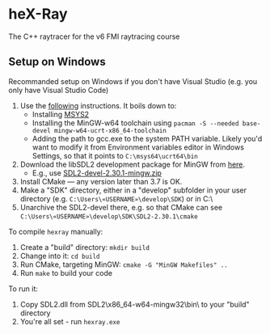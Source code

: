 # heX-Ray
The C++ raytracer for the v6 FMI raytracing course

## Setup on Windows

Recommanded setup on Windows if you don't have Visual Studio (e.g. you only have Visual Studio Code)

1. Use the [following](https://code.visualstudio.com/docs/cpp/config-mingw) instructions. It boils down to:
    - Installing [MSYS2](https://github.com/msys2/msys2-installer/releases/download/2024-01-13/msys2-x86_64-20240113.exe)
    - Installing the MinGW-w64 toolchain using `pacman -S --needed base-devel mingw-w64-ucrt-x86_64-toolchain`
    - Adding the path to gcc.exe to the system PATH variable. Likely you'd want to modify it from Environment variables editor in Windows Settings, so that it points to `C:\msys64\ucrt64\bin`
2. Download the libSDL2 development package for MinGW from [here](https://github.com/libsdl-org/SDL/releases/).
    - E.g., use [SDL2-devel-2.30.1-mingw.zip](https://github.com/libsdl-org/SDL/releases/download/release-2.30.1/SDL2-devel-2.30.1-mingw.zip)
3. Install CMake — any version later than 3.7 is OK.
4. Make a "SDK" directory, either in a "develop" subfolder in your user directory (e.g. `C:\Users\«USERNAME»\develop\SDK`) or in C:\
5. Unarchive the SDL2-devel there, e.g. so that CMake can see `C:\Users\«USERNAME»\develop\SDK\SDL2-2.30.1\cmake`

To compile `hexray` manually:

1. Create a "build" directory: `mkdir build`
2. Change into it: `cd build`
3. Run CMake, targeting MinGW: `cmake -G "MinGW Makefiles" ..`
4. Run `make` to build your code

To run it:

1. Copy SDL2.dll from SDL2\x86_64-w64-mingw32\bin\ to your "build" directory
2. You're all set - run `hexray.exe`
